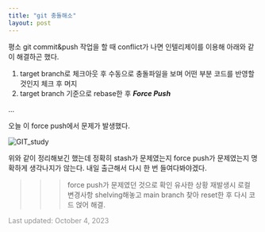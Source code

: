```yaml
---
title: "git 충돌해소"
layout: post
---
```


평소 git commit&push 작업을 할 때 conflict가 나면 인텔리제이를 이용해 아래와 같이 해결하곤 했다.

1. target branch로 체크아웃 후 수동으로 충돌파일을 보며 어떤 부분 코드를 반영할 것인지 체크 후 머지
2. target branch 기준으로 rebase한 후 ***Force Push***

...

오늘 이 force push에서 문제가 발생했다.

![GIT_study](/blog/assets/C1.png)

위와 같이 정리해보긴 했는데 정확히 stash가 문제였는지 force push가 문제였는지 명확하게 생각나지가 않는다.
내일 출근해서 다시 한 번 들여다봐야겠다.

>>> force push가 문제였던 것으로 확인
>>> 유사한 상황 재발생시 로컬 변경사항 shelving해놓고 main branch 찾아 reset한 후 다시 코드 얹어 해결.

<font color='#909194'>Last updated: October 4, 2023</font>
